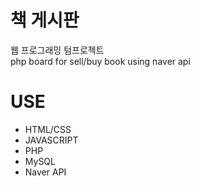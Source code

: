 # 책 게시판
웹 프로그래밍 텀프로젝트  
php board for sell/buy book using naver api

# USE  
- HTML/CSS
- JAVASCRIPT  
- PHP
- MySQL
- Naver API
